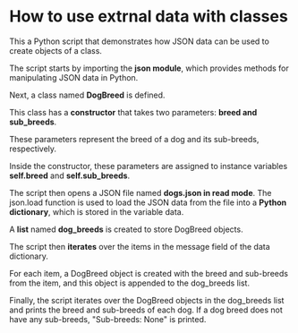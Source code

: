# How to use extrnal data with classes

This a Python script that demonstrates how JSON data can be used to create objects of a class.

The script starts by importing the **json module**, which provides methods for manipulating JSON data in Python.

Next, a class named **DogBreed** is defined. 

This class has a **constructor** that takes two parameters: **breed and sub_breeds**. 

These parameters represent the breed of a dog and its sub-breeds, respectively. 

Inside the constructor, these parameters are assigned to instance variables **self.breed** and **self.sub_breeds**.

The script then opens a JSON file named **dogs.json in read mode**. The json.load function is used to load the JSON data from the file into a **Python dictionary**, which is stored in the variable data.

A **list** named **dog_breeds** is created to store DogBreed objects.

The script then **iterates** over the items in the message field of the data dictionary. 

For each item, a DogBreed object is created with the breed and sub-breeds from the item, and this object is appended to the dog_breeds list.

Finally, the script iterates over the DogBreed objects in the dog_breeds list and prints the breed and sub-breeds of each dog. If a dog breed does not have any sub-breeds, "Sub-breeds: None" is printed.